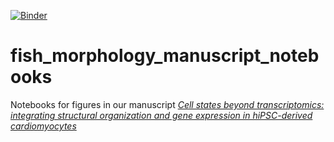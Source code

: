 [![Binder](https://mybinder.org/badge_logo.svg)](https://mybinder.org/v2/gh/AllenCellModeling/fish_morphology_manuscript_notebooks/master?filepath=notebooks)

# fish_morphology_manuscript_notebooks
Notebooks for figures in our manuscript [_Cell states beyond transcriptomics: integrating structural organization and gene expression in hiPSC-derived cardiomyocytes_](https://www.biorxiv.org/content/10.1101/2020.05.26.081083v1)

